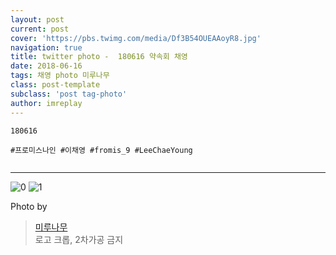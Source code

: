 ```yaml
---
layout: post
current: post
cover: 'https://pbs.twimg.com/media/Df3B54OUEAAoyR8.jpg'
navigation: true
title: twitter photo -  180616 약속회 채영
date: 2018-06-16
tags: 채영 photo 미루나무
class: post-template
subclass: 'post tag-photo'
author: imreplay
---
```


```
180616

#프로미스나인 #이채영 #fromis_9 #LeeChaeYoung


```

---

![0](https://pbs.twimg.com/media/Df3B54OUEAAoyR8.jpg)
![1](https://pbs.twimg.com/media/Df3B54QUwAAUDTG.jpg)

Photo by
> [미루나무](https://twitter.com/000514net)  
로고 크롭, 2차가공 금지
